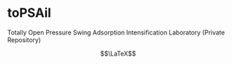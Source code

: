 # toPSAil
Totally Open Pressure Swing Adsorption Intensification Laboratory (Private Repository)

$$\LaTeX$$
